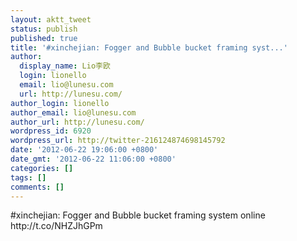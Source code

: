 ```yaml
---
layout: aktt_tweet
status: publish
published: true
title: '#xinchejian: Fogger and Bubble bucket framing syst...'
author:
  display_name: Lio李欧
  login: lionello
  email: lio@lunesu.com
  url: http://lunesu.com/
author_login: lionello
author_email: lio@lunesu.com
author_url: http://lunesu.com/
wordpress_id: 6920
wordpress_url: http://twitter-216124874698145792
date: '2012-06-22 19:06:00 +0800'
date_gmt: '2012-06-22 11:06:00 +0800'
categories: []
tags: []
comments: []
---
```

<p>#xinchejian: Fogger and Bubble bucket framing system online http:&#47;&#47;t.co&#47;NHZJhGPm</p>
